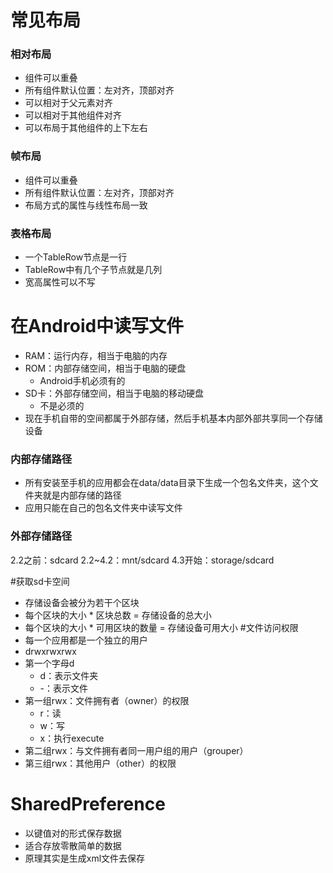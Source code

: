 # 常见布局


### 相对布局
* 组件可以重叠
* 所有组件默认位置：左对齐，顶部对齐
* 可以相对于父元素对齐
* 可以相对于其他组件对齐
* 可以布局于其他组件的上下左右

 
### 帧布局
* 组件可以重叠
* 所有组件默认位置：左对齐，顶部对齐
* 布局方式的属性与线性布局一致 


### 表格布局
* 一个TableRow节点是一行
* TableRow中有几个子节点就是几列
* 宽高属性可以不写

# 在Android中读写文件
* RAM：运行内存，相当于电脑的内存
* ROM：内部存储空间，相当于电脑的硬盘
	* Android手机必须有的
* SD卡：外部存储空间，相当于电脑的移动硬盘
	* 不是必须的
* 现在手机自带的空间都属于外部存储，然后手机基本内部外部共享同一个存储设备

### 内部存储路径
* 所有安装至手机的应用都会在data/data目录下生成一个包名文件夹，这个文件夹就是内部存储的路径
* 应用只能在自己的包名文件夹中读写文件
### 外部存储路径
2.2之前：sdcard
2.2~4.2：mnt/sdcard
4.3开始：storage/sdcard

#获取sd卡空间
* 存储设备会被分为若干个区块
* 每个区块的大小 * 区块总数 = 存储设备的总大小
* 每个区块的大小 * 可用区块的数量 = 存储设备可用大小
#文件访问权限
* 每一个应用都是一个独立的用户
* drwxrwxrwx
* 第一个字母d
	* d：表示文件夹
	* -：表示文件
* 第一组rwx：文件拥有者（owner）的权限
	* r：读
	* w：写
	* x：执行execute
* 第二组rwx：与文件拥有者同一用户组的用户（grouper）
* 第三组rwx：其他用户（other）的权限

# SharedPreference
* 以键值对的形式保存数据
* 适合存放零散简单的数据
* 原理其实是生成xml文件去保存

